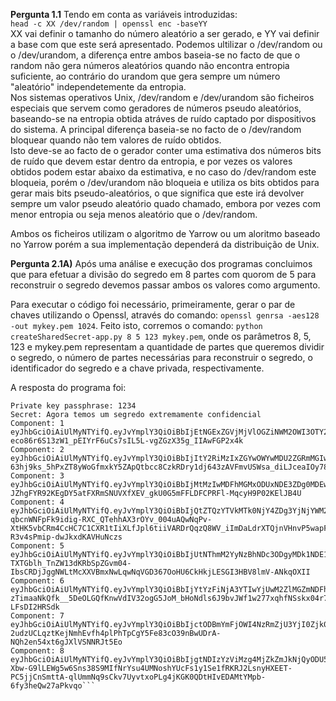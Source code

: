 **Pergunta 1.1**
Tendo em conta as variáveis introduzidas:  
`head -c XX /dev/random | openssl enc -baseYY`  
XX vai definir o tamanho do número aleatório a ser gerado, e YY vai definir a base com que este será apresentado.
Podemos ultilizar o /dev/random ou o /dev/urandom, a diferença entre ambos baseia-se no facto de que o random não gera números aleatórios quando não encontra entropia suficiente, ao contrário do urandom que gera sempre um número "aleatório" independetemente da entropia.  
Nos sistemas operativos Unix, /dev/random e /dev/urandom são ficheiros especiais que servem como geradores de números pseudo aleatórios, baseando-se na entropia obtida atráves de ruído captado por dispositivos do sistema. A principal diferença baseia-se no facto de o /dev/random bloquear quando não tem valores de ruído obtidos.  
Isto deve-se ao facto de o gerador conter uma estimativa dos números bits de ruído que devem estar dentro da entropia, e por vezes os valores obtidos podem estar abaixo da estimativa, e no caso do /dev/random este bloqueia, porém o /dev/urandom não bloqueia e utiliza os bits obtidos para gerar mais bits pseudo-aleatórios, o que significa que este irá devolver sempre um valor pseudo aleatório quado chamado, embora por vezes com menor entropia ou seja menos aleatório que o /dev/random.

Ambos os ficheiros utilizam o algoritmo de Yarrow ou um aloritmo baseado no Yarrow porém a sua implementação dependerá da distribuição de Unix.


**Pergunta 2.1A)**
Após uma análise e execução dos programas concluimos que para efetuar a divisão do segredo em 8 partes com quorom de 5 para reconstruir o segredo devemos passar ambos os valores como argumento.

Para executar o código foi necessário, primeiramente, gerar  o par de chaves utilizando o Openssl, através do comando: `openssl genrsa -aes128 -out mykey.pem 1024`. Feito isto, corremos o comando: `python createSharedSecret-app.py 8 5 123 mykey.pem`, onde os parâmetros 8, 5, 123 e mykey.pem representam a quantidade de partes que queremos dividir o segredo, o número de partes necessárias para reconstruir o segredo, o identificador do segredo e a chave privada, respectivamente.

A resposta do programa foi:

```$python createSharedSecret-app.py 8 5 123 mykey.pem  
Private key passphrase: 1234  
Secret: Agora temos um segredo extremamente confidencial  
Component: 1  
eyJhbGciOiAiUlMyNTYifQ.eyJvYmplY3QiOiBbIjEtNGExZGVjMjVlOGZiNWM2OWI3OTY2ZmEzYjFiOWUzOWI1ZjVjOTU3NzY5N2VjZmQ3NmM4ZjQ0NmE2NTI2MWY4MjFkMDM3ZTMxNTFjM2UwZGFmMzRkOGE4OGUxNzUwNTFhIiwgIjEyMyIsIDUsIDgsICI4YjczOTI5YjU1ZDgyOTlkNDU1NjNiY2M0YTE1MzhiNmNkYjU4NWI1ZDI4MGRmMjg4YTc2YTZlNjk3ZTFmZDgyIl19.EYQW1WH35Q1VmYznPeM4zwAJjJ3eHu1ANDZ1p6Qer4uE0JUy4P27quX1vASBIJrb673MRk4UVpJxcCUq_j7FlgEnLI7Oo6gyZbPDmU0RhDnNs2ssBOnA9b-eco86r6S13zW1_pEIYrF6uCs7sIL5L-vgZGzX35g_IIAwFGP2x4k  
Component: 2  
eyJhbGciOiAiUlMyNTYifQ.eyJvYmplY3QiOiBbIjItY2RiMzIxZGYwOWYwMDU2ZGRmMGIwOWUxMzNiY2ViNDgxZjA5Y2IzY2I0OGI0YWQ3NDg3MTY0Zjg0M2Y0YzNmMThlOTI4OTlkMjU1NGFmODI3ODJiZjVhMDVlYjhlOTdmIiwgIjEyMyIsIDUsIDgsICJjMmQ3NzIwYzIyODU0OTkyNjY0ZWRiOGQyM2Y5ZjFiMzZiMjcyMzhiMGY2MTIwZWQ4MWQwZGIxZDhlNWZhOWY4Il19.ijDnE4NQ1I_K2mP3y7j7UL4DCr9HLzGLjnEHp_1EmNQjT906FHcecpuS7I6SO2gRfBVu3_1YrTNcCMGWQt0T-63hj9ks_5hPxZT8yWoGfmxkY5ZApQtbcc8CzkRDry1dj643zAVFmvUSWsa_diLJceaIOy78mba4nqBjTiCfoZY  
Component: 3  
eyJhbGciOiAiUlMyNTYifQ.eyJvYmplY3QiOiBbIjMtMzIwMDFhMGMxODUxNDE3ZDg0MDEwYWZlNmZjZTNiZTQyOTUwYWZkYjczZGMwMWFkZTRlOGZmZTY5NzNmNTNiMDdhNGI4NmZmMzNmMGU4MTJlYzg2MTRjZDdlYzI4OGUwIiwgIjEyMyIsIDUsIDgsICIyMDU2MDBkN2VkMTM0ODI0Y2U0YmU4NmFhODliMGI4YmM0NjlmZDg2NWFhNTkyYTc3YjFiNDZjYWM1MWY4OGU0Il19.VPWIYXwtioCtcQtExWl4OQ1LVUPLZKiIqOfeWBaFxkjNSBsbG4C3iYd3tloyuYqU4vWumzelcMdGPI65DbsxWARTGGEh2PVqKZkWcL9AU-JZhgFYR92KEgDY5atFXRmSNUVXfXEV_gkU0G5mFFLDFCPRFl-MqcyH9P02KElJB4U  
Component: 4  
eyJhbGciOiAiUlMyNTYifQ.eyJvYmplY3QiOiBbIjQtZTQzYTVkMTk0NjY4ZDg3YjNjYWM2Yjk1Nzk1ODk1YTVlMzNlZmM1ZGI1NTE0MjljNTM1MzJjNGE1M2YyOTE5Y2FkN2VlYmUxMTQyOWI5ZjM0ZDE0YzRmZDQ5OWNkY2IxIiwgIjEyMyIsIDUsIDgsICI1NWZlOWNlNjE5NzQ4NGJmNWFlNDNhNmNhMDQ5MTcwOWY2NDdhYWMyNzVjOGNiMTFmMGE0OTlmMDlhNjI3MWE1Il19.AEHe9eztYh0_zew-qbcnWNFpFk9idig-RXC_QTehhAX3rOYv_004uAQwNqPv-XtHK5vbCRm4CcHC7C1CXR1tIiXLfJpl6tiiVARDrQqzQ8WV_iImDaLdrXTQjnVHnvP5wapFub8749B6_48Fz-R3v4sPmip-dwJkxdKAVHuNczs  
Component: 5  
eyJhbGciOiAiUlMyNTYifQ.eyJvYmplY3QiOiBbIjUtNThmM2YyNzBhNDc3ODgyMDk1NDE1M2I1MDJkOTc0OGY5MjBlODZiMTY2NjQzOWRiZGQ5YmVjNzVkNjc2MGE3NTBiYTNhM2JhOWQ1Mjc2M2I5ZWMzNTFmMTJiZDA1NTc2IiwgIjEyMyIsIDUsIDgsICJkYWE4NWY0MDk5OWIyYmI4YTgxZGVhMDBiYjMzZmExZWY4MzJkYWRjNTkxNTg1M2U1ZDhhMGMyZjJhODgyNjIxIl19.cOVYJDGSuF9dCbvQ4ujKatRPrmgJwuy6BddHIiT93aG9KD8rAMcTKF0OTmsfd2Bl5F6GvFgX0MfI-TXTGblh_TnZW13dKRbSpZGvm04-IbsCRDjJggNWLtMcXXVBmxNwLqwNqVGD367OoHU6CkHkjLESGI3HBV8lmV-ANkqOXII  
Component: 6  
eyJhbGciOiAiUlMyNTYifQ.eyJvYmplY3QiOiBbIjYtYzFiNjA3YTIwYjUwM2ZlMGZmNDFhZTA1ZGUxMTA2ZjViMjU0MWE4NTQyNmYxOWUwNjNlMmRmOGUyYWMxNGQ5OGU1NzBmZjFlNzgwOGZiNGVlYWY3NjNlZjY2MmUyZTIiLCAiMTIzIiwgNSwgOCwgIjIxZmQ0NjVlNGRjYWI0NTllY2NkMzU3MDdiOGViMjczMjg4NzUzYjI0NjNkMDdmYjUxZDk4NzA0OWI3N2FmZTMiXX0.O0AmHGbu1Lrs8qZgIPxJo0bxdNoCkoirJt9BwhDPx4Pmv2pNJUtFUHj8ZFiFmV0l0u0bNK-zTimaaNkQfk__5DeOLGQfKnwVdIV32ogG5JoM_bHoNdls6J9bvJWf1w277xqhfNSskx04r7ar_i_GRbtW2_9QrTi-LFsDI2HRSdk  
Component: 7  
eyJhbGciOiAiUlMyNTYifQ.eyJvYmplY3QiOiBbIjctODBmYmFjOWI4NzRmZjU3YjI0Zjk0ODBmN2IxMjVjZGY0NDE1M2NmODJiNDQ1MjBjODg0M2M5YTBhM2YxZDE0YjQ1NWQwN2RiNGI4YjlhZDk1MjI5NWI1MGRlZDdlZjU0IiwgIjEyMyIsIDUsIDgsICI5NGVhMDg1MzU1MzBkODk2ZjA0ZTEwMTFkNDllOWU0YTViZGJjOTcxNTNjODY1ZDg5MzlkY2ViOGI3YmExYmIxIl19.LWC_hcpBPPjhLahdYkAExiYLhMXUn0LHPQ1QlS_zMuPM959hLEfTzXLckLz5iG1P_itdmN169ZpLz0mmqCzXpYiGfO2ZMCTMx3-2udzUCLqztKejNmhEvfh4plPhTpCgY5Fe83cO39nBwUDrA-NQh2en54xt6gJXlVSNNRJt5Eo  
Component: 8  
eyJhbGciOiAiUlMyNTYifQ.eyJvYmplY3QiOiBbIjgtNDIzYzViMzg4MjZkZmJkNjQyODU5MWFlZWEyMzA5NDUzMjljYTUzYTc4MDAyMTQ5NTc0NTgzNzdhZDFmMmEyYzU2OWZkOGI5NjMwZDRkZDNlNmIzOTk2NTdmMzA1ZWYwIiwgIjEyMyIsIDUsIDgsICJkMzE3N2M2MmM1NzY0NjU3NzQ3Njc3NWU2ZGYwY2YxNDdlMGNkY2M1MzhiNTBiNmI1MjQ4NGYxMmQwNzY0OWNiIl19.Pm3Lz9x7GIFXumGS9zRrxQOEzVSZVxE5sc-Xbw-G9lLEWg5w6Sns38S9MIfNrYsu4UMNoshYUcFs1y1Se1fRKRJ2LsnyHXEET-PC5jjCnSmttA-qlUmmNq9sCkv7UyvtxoPLg4jKGK0QDtHIvEDAMtYMpb-6fy3heQw27aPkvqo```
